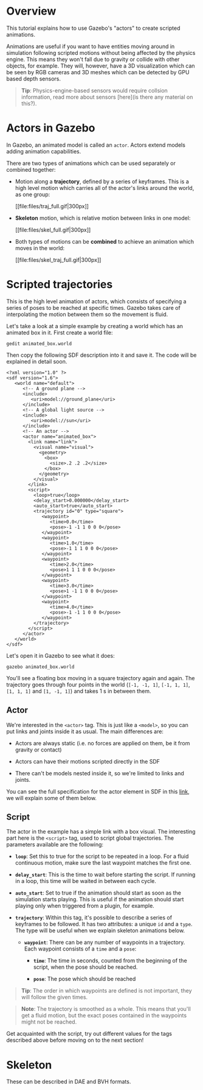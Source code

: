# Overview

This tutorial explains how to use Gazebo's "actors" to create scripted animations.

Animations are useful if you want to have entities moving around in simulation
following scripted motions without being affected by the physics engine.
This means they won't fall due to gravity or collide with other objects, for
example. They will, however, have a 3D visualization which can be seen by RGB
cameras and 3D meshes which can be detected by GPU based depth sensors.

> **Tip**: Physics-engine-based sensors would require collsion information, read
more about sensors [here](is there any material on this?).

# Actors in Gazebo

In Gazebo, an animated model is called an `actor`. Actors extend models adding
animation capabilities.

There are two types of animations which can be used separately or combined
together:

* Motion along a **trajectory**, defined by a series of keyframes. This is a
high level motion which carries all of the actor's links around the world,
as one group:

    [[file:files/traj_full.gif|300px]]

* **Skeleton** motion, which is relative motion between links in one model:

    [[file:files/skel_full.gif|300px]]

* Both types of motions can be **combined** to achieve an animation which moves
in the world:

    [[file:files/skel_traj_full.gif|300px]]

# Scripted trajectories

This is the high level animation of actors, which consists of specifying
a series of poses to be reached at specific times. Gazebo takes care of
interpolating the motion between them so the movement is fluid.

Let's take a look at a simple example by creating a world which has an
animated box in it. First create a world file:

    gedit animated_box.world

Then copy the following SDF description into it and save it. The code will be
explained in detail soon.

    <?xml version="1.0" ?>
    <sdf version="1.6">
       <world name="default">
          <!-- A ground plane -->
          <include>
             <uri>model://ground_plane</uri>
          </include>
          <!-- A global light source -->
          <include>
             <uri>model://sun</uri>
          </include>
          <!-- An actor -->
          <actor name="animated_box">
            <link name="link">
              <visual name="visual">
                <geometry>
                  <box>
                    <size>.2 .2 .2</size>
                  </box>
                </geometry>
              </visual>
            </link>
            <script>
              <loop>true</loop>
              <delay_start>0.000000</delay_start>
              <auto_start>true</auto_start>
              <trajectory id="0" type="square">
                 <waypoint>
                    <time>0.0</time>
                    <pose>-1 -1 1 0 0 0</pose>
                 </waypoint>
                 <waypoint>
                    <time>1.0</time>
                    <pose>-1 1 1 0 0 0</pose>
                 </waypoint>
                 <waypoint>
                    <time>2.0</time>
                    <pose>1 1 1 0 0 0</pose>
                 </waypoint>
                 <waypoint>
                    <time>3.0</time>
                    <pose>1 -1 1 0 0 0</pose>
                 </waypoint>
                 <waypoint>
                    <time>4.0</time>
                    <pose>-1 -1 1 0 0 0</pose>
                 </waypoint>
              </trajectory>
            </script>
          </actor>
       </world>
    </sdf>


Let's open it in Gazebo to see what it does:

    gazebo animated_box.world

You'll see a floating box moving in a square trajectory again and again. The
trajectory goes through four points in the world (`[-1, -1, 1]`, `[-1, 1, 1]`,
`[1, 1, 1]` and `[1, -1, 1]`) and takes 1 s in between them.

## Actor

We're interested in the `<actor>` tag. This is just like a `<model>`, so you
can put links and joints inside it as usual. The main differences are:

* Actors are always static (i.e. no forces are applied on them, be it from
gravity or contact)

* Actors can have their motions scripted directly in the SDF

* There can't be models nested inside it, so we're limited to links and joints.

You can see the full specification for the actor element in SDF in this
[link](http://sdformat.org/spec?ver=1.6&elem=actor),
we will explain some of them below.

## Script

The actor in the example has a simple link with a box visual. The interesting
part here is the `<script>` tag, used to script global trajectories. The
parameters available are the following:

* **`loop`**: Set this to true for the script to be repeated in a loop. For a
fluid continuous motion, make sure the last waypoint matches the first one.

* **`delay_start`**: This is the time to wait before starting the script. If
running in a loop, this time will be waited in between each cycle.

* **`auto_start`**: Set to true if the animation should start as soon as the
simulation starts playing. This is useful if the animation should start playing
only when triggered from a plugin, for example.

* **`trajectory`**: Within this tag, it's possible to describe a series of
keyframes to be followed. It has two attributes: a unique `id` and a `type`. The
type will be useful when we explain skeleton animations below.

    * **`waypoint`**: There can be any number of waypoints in a trajectory. Each
      waypoint consists of a `time` and a `pose`:

        * **`time`**: The time in seconds, counted from the beginning of the
          script, when the pose should be reached.

        * **`pose`**: The pose which should be reached

> **Tip**: The order in which waypoints are defined is not important, they will
follow the given times.

> **Note**: The trajectory is smoothed as a whole. This means that you'll get a
fluid motion, but the exact poses contained in the waypoints might not be reached.

Get acquainted with the script, try out different values for the tags described
above before moving on to the next section!

# Skeleton

These can be described in DAE and BVH formats.
